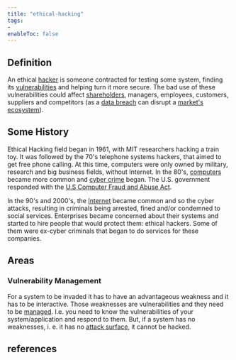 ```yaml
---
title: "ethical-hacking"
tags:
- 
enableToc: false
---
```


## Definition
An ethical [hacker](notes/hacker.md) is someone contracted for testing some system, finding its [vulnerabilities](notes/vulnerability.md) and helping turn it more secure. The bad use of these vulnerabilities could affect [shareholders](notes/shareholders.md), managers, employees, customers, suppliers and competitors (as a [data breach](notes/data-breaches.md) can disrupt a [market's ecosystem](notes/market-ecosystem.md)).

## Some History
Ethical Hacking field began in 1961, with MIT researchers hacking a train toy. It was followed by the 70's telephone systems hackers, that aimed to get free phone calling. At this time, computers were only owned by military, research and big business fields, without Internet. In the 80's, [computers](notes/hosts.md) became more common and [cyber crime](notes/cyber-crime.md) began. The U.S. government responded with the [U.S Computer Fraud and Abuse Act](https://www.congress.gov/bill/99th-congress/house-bill/4718). 

In the 90's and 2000's, the [Internet](notes/internet.md) became common and so the cyber attacks, resulting in criminals being arrested, fined and/or condemned to social services. Enterprises became concerned about their systems and started to hire people that would protect them: ethical hackers. Some of them were ex-cyber criminals that began to do services for these companies.

## Areas
### Vulnerability Management
For a system to be invaded it has to have an advantageous weakness and it has to be interactive. Those weaknesses are vulnerabilities and they need to be [managed](notes/vulnerability-management.md). I.e. you need to know the vulnerabilities of your system/application and respond to them. But, if a system has no weaknesses, i. e. it has no [attack surface](notes/attack-surface.md), it cannot be hacked.

## references
